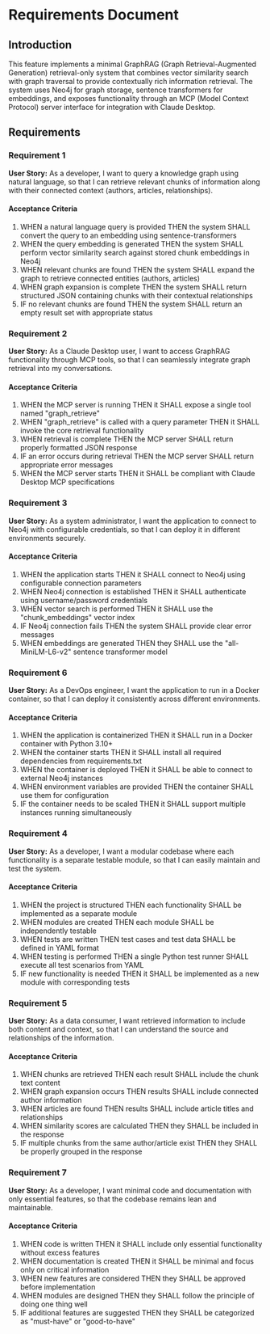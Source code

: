 # Requirements Document

## Introduction

This feature implements a minimal GraphRAG (Graph Retrieval-Augmented Generation) retrieval-only system that combines vector similarity search with graph traversal to provide contextually rich information retrieval. The system uses Neo4j for graph storage, sentence transformers for embeddings, and exposes functionality through an MCP (Model Context Protocol) server interface for integration with Claude Desktop.

## Requirements

### Requirement 1

**User Story:** As a developer, I want to query a knowledge graph using natural language, so that I can retrieve relevant chunks of information along with their connected context (authors, articles, relationships).

#### Acceptance Criteria

1. WHEN a natural language query is provided THEN the system SHALL convert the query to an embedding using sentence-transformers
2. WHEN the query embedding is generated THEN the system SHALL perform vector similarity search against stored chunk embeddings in Neo4j
3. WHEN relevant chunks are found THEN the system SHALL expand the graph to retrieve connected entities (authors, articles)
4. WHEN graph expansion is complete THEN the system SHALL return structured JSON containing chunks with their contextual relationships
5. IF no relevant chunks are found THEN the system SHALL return an empty result set with appropriate status

### Requirement 2

**User Story:** As a Claude Desktop user, I want to access GraphRAG functionality through MCP tools, so that I can seamlessly integrate graph retrieval into my conversations.

#### Acceptance Criteria

1. WHEN the MCP server is running THEN it SHALL expose a single tool named "graph_retrieve"
2. WHEN "graph_retrieve" is called with a query parameter THEN it SHALL invoke the core retrieval functionality
3. WHEN retrieval is complete THEN the MCP server SHALL return properly formatted JSON response
4. IF an error occurs during retrieval THEN the MCP server SHALL return appropriate error messages
5. WHEN the MCP server starts THEN it SHALL be compliant with Claude Desktop MCP specifications

### Requirement 3

**User Story:** As a system administrator, I want the application to connect to Neo4j with configurable credentials, so that I can deploy it in different environments securely.

#### Acceptance Criteria

1. WHEN the application starts THEN it SHALL connect to Neo4j using configurable connection parameters
2. WHEN Neo4j connection is established THEN it SHALL authenticate using username/password credentials
3. WHEN vector search is performed THEN it SHALL use the "chunk_embeddings" vector index
4. IF Neo4j connection fails THEN the system SHALL provide clear error messages
5. WHEN embeddings are generated THEN they SHALL use the "all-MiniLM-L6-v2" sentence transformer model

### Requirement 6

**User Story:** As a DevOps engineer, I want the application to run in a Docker container, so that I can deploy it consistently across different environments.

#### Acceptance Criteria

1. WHEN the application is containerized THEN it SHALL run in a Docker container with Python 3.10+
2. WHEN the container starts THEN it SHALL install all required dependencies from requirements.txt
3. WHEN the container is deployed THEN it SHALL be able to connect to external Neo4j instances
4. WHEN environment variables are provided THEN the container SHALL use them for configuration
5. IF the container needs to be scaled THEN it SHALL support multiple instances running simultaneously

### Requirement 4

**User Story:** As a developer, I want a modular codebase where each functionality is a separate testable module, so that I can easily maintain and test the system.

#### Acceptance Criteria

1. WHEN the project is structured THEN each functionality SHALL be implemented as a separate module
2. WHEN modules are created THEN each module SHALL be independently testable
3. WHEN tests are written THEN test cases and test data SHALL be defined in YAML format
4. WHEN testing is performed THEN a single Python test runner SHALL execute all test scenarios from YAML
5. IF new functionality is needed THEN it SHALL be implemented as a new module with corresponding tests

### Requirement 5

**User Story:** As a data consumer, I want retrieved information to include both content and context, so that I can understand the source and relationships of the information.

#### Acceptance Criteria

1. WHEN chunks are retrieved THEN each result SHALL include the chunk text content
2. WHEN graph expansion occurs THEN results SHALL include connected author information
3. WHEN articles are found THEN results SHALL include article titles and relationships
4. WHEN similarity scores are calculated THEN they SHALL be included in the response
5. IF multiple chunks from the same author/article exist THEN they SHALL be properly grouped in the response

### Requirement 7

**User Story:** As a developer, I want minimal code and documentation with only essential features, so that the codebase remains lean and maintainable.

#### Acceptance Criteria

1. WHEN code is written THEN it SHALL include only essential functionality without excess features
2. WHEN documentation is created THEN it SHALL be minimal and focus only on critical information
3. WHEN new features are considered THEN they SHALL be approved before implementation
4. WHEN modules are designed THEN they SHALL follow the principle of doing one thing well
5. IF additional features are suggested THEN they SHALL be categorized as "must-have" or "good-to-have"